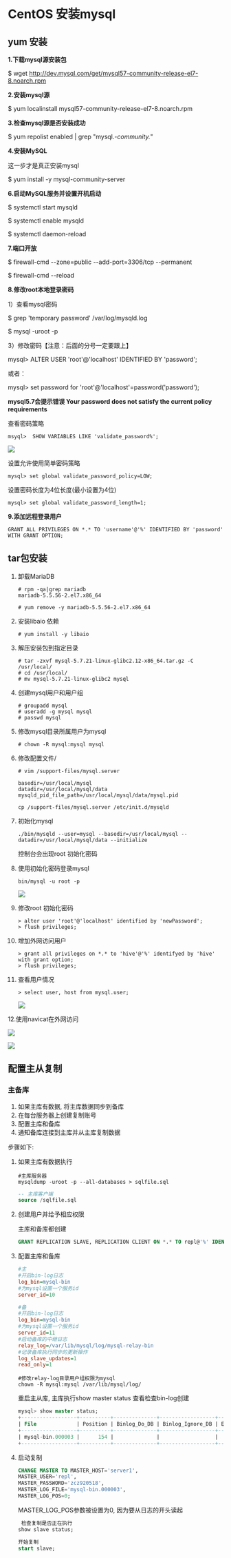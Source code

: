 # CentOS 安装mysql

## yum 安装

**1.下载mysql源安装包**

$ wget <http://dev.mysql.com/get/mysql57-community-release-el7-8.noarch.rpm>

 

**2.安装mysql源**

$ yum localinstall mysql57-community-release-el7-8.noarch.rpm 

 

**3.检查mysql源是否安装成功**

$ yum repolist enabled | grep "mysql.*-community.*"

 

**4.安装MySQL** 

这一步才是真正安装mysql

$ yum install -y mysql-community-server

 

**6.启动MySQL服务并设置开机启动**

$ systemctl start mysqld

$ systemctl enable mysqld

$ systemctl daemon-reload

 

**7.端口开放**

$ firewall-cmd --zone=public --add-port=3306/tcp --permanent

$ firewall-cmd --reload

 

**8.修改root本地登录密码**

 1）查看mysql密码

$ grep 'temporary password' /var/log/mysqld.log

$ mysql -uroot -p

3）修改密码【注意：后面的分号一定要跟上】

mysql> ALTER USER 'root'@'localhost' IDENTIFIED BY 'password';

或者：

mysql> set password for 'root'@'localhost'=password('password'); 

**mysql5.7会提示错误 Your password does not satisfy the current policy requirements**

查看密码策略

```mysql
msyql>  SHOW VARIABLES LIKE 'validate_password%'; 
```

![](./mysql/1.png)

设置允许使用简单密码策略    

```mysql
mysql> set global validate_password_policy=LOW;
```

设置密码长度为4位长度(最小设置为4位)

```mysql
mysql> set global validate_password_length=1; 
```

**9.添加远程登录用户**

```mysql
GRANT ALL PRIVILEGES ON *.* TO 'username'@'%' IDENTIFIED BY 'password' WITH GRANT OPTION;
```



## tar包安装

1. 卸载MariaDB

   ```shell
   # rpm -qa|grep mariadb
   mariadb-5.5.56-2.el7.x86_64
   
   # yum remove -y mariadb-5.5.56-2.el7.x86_64
   ```

   

2. 安装libaio 依赖

   ```shell
   # yum install -y libaio 
   ```

   

3. 解压安装包到指定目录

   ```shell
   # tar -zxvf mysql-5.7.21-linux-glibc2.12-x86_64.tar.gz -C /usr/local/
   # cd /usr/local/
   # mv mysql-5.7.21-linux-glibc2 mysql
   ```

   

4. 创建mysql用户和用户组

   ```shell
   # groupadd mysql
   # useradd -g mysql mysql
   # passwd mysql
   ```

   

5. 修改mysql目录所属用户为mysql

   ```shell
   # chown -R mysql:mysql mysql
   ```

   

6. 修改配置文件/

   ```shell
   # vim /support-files/mysql.server
   ```

   ```shell
   basedir=/usr/local/mysql
   datadir=/usr/local/mysql/data
   mysqld_pid_file_path=/usr/local/mysql/data/mysql.pid
   ```

   ```shell
   cp /support-files/mysql.server /etc/init.d/mysqld
   ```

   

7. 初始化mysql

   ```shell
   ./bin/mysqld --user=mysql --basedir=/usr/local/mysql --datadir=/usr/local/mysql/data --initialize
   ```

   控制台会出现root 初始化密码

8. 使用初始化密码登录mysql

   ```shell
   bin/mysql -u root -p
   ```

   ![](./mysql/2.png)

9. 修改root 初始化密码

   ```mysql
   > alter user 'root'@'localhost' identified by 'newPassword';
   > flush privileges;
   ```

   

10. 增加外网访问用户

    ```mysql
    > grant all privileges on *.* to 'hive'@'%' identifyed by 'hive' with grant option;
    > flush privileges;
    ```

11. 查看用户情况

    ```mysql
    > select user, host from mysql.user;
    ```

    ![](./mysql/3.png)

12.使用navicat在外网访问

![](mysql/4.png)

 



![](mysql/5.png)

  

## 配置主从复制

### 主备库

1. 如果主库有数据, 将主库数据同步到备库
2. 在每台服务器上创建复制账号
3. 配置主库和备库
4. 通知备库连接到主库并从主库复制数据

步骤如下:

1. 如果主库有数据执行

   ```shell
   #主库服务器
   mysqldump -uroot -p --all-databases > sqlfile.sql
   ```

   ```sql
   -- 主库客户端
   source /sqlfile.sql
   ```

2. 创建用户并给予相应权限

   主库和备库都创建

   ```sql
   GRANT REPLICATION SLAVE, REPLICATION CLIENT ON *.* TO repl@'%' IDENTIFIED BY 'zcz920518';
   ```

3. 配置主库和备库

   ```ini
   #主
   #开启bin-log日志
   log_bin=mysql-bin
   #为mysql设置一个服务id
   server_id=10
   ```

   

   ```ini
   #备
   #开启bin-log日志
   log_bin=mysql-bin
   #为mysql设置一个服务id
   server_id=11
   #启动备库的中继日志
   relay_log=/var/lib/mysql/log/mysql-relay-bin 
   #记录备库执行同步的更新操作
   log_slave_updates=1
   read_only=1
   ```

   ```shell
   #修改relay-log目录用户组权限为mysql
   chown -R mysql:mysql /var/lib/mysql/log/
   ```

   重启主从库, 主库执行show master status 查看检查bin-log创建

   ```sql
   mysql> show master status;
   +------------------+----------+--------------+------------------+-------------------+
   | File             | Position | Binlog_Do_DB | Binlog_Ignore_DB | Executed_Gtid_Set |
   +------------------+----------+--------------+------------------+-------------------+
   | mysql-bin.000003 |      154 |              |                  |                   |
   +------------------+----------+--------------+------------------+-------------------+
   ```

   

4. 启动复制

   ```sql
   CHANGE MASTER TO MASTER_HOST='server1', 
   MASTER_USER='repl', 
   MASTER_PASSWORD='zcz920518', 
   MASTER_LOG_FILE='mysql-bin.000003', 
   MASTER_LOG_POS=0;
   ```

   MASTER_LOG_POS参数被设置为0, 因为要从日志的开头读起

   ```sql
    检查复制是否正在执行
   show slave status;
   ```

   ```sql
   开始复制
   start slave;
   ```

   

   